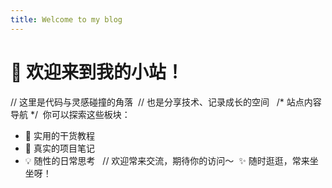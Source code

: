 ```yaml
---
title: Welcome to my blog
---
```


# 👋 欢迎来到我的小站！  ​
// 这里是代码与灵感碰撞的角落  ​
// 也是分享技术、记录成长的空间  ​
​
/* 站点内容导航 */  ​
你可以探索这些板块：  ​
- 🔧 实用的干货教程  ​
- 📝 真实的项目笔记  ​
- 💡 随性的日常思考  ​
​
// 欢迎常来交流，期待你的访问～  ​
✨ 随时逛逛，常来坐坐呀！  
